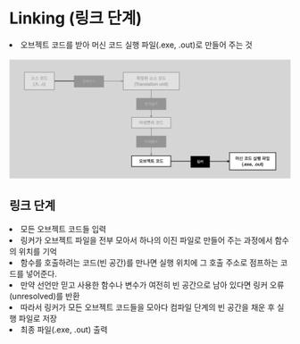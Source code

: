 # Linking (링크 단계)

<li>오브젝트 코드를 받아 머신 코드 실행 파일(.exe, .out)로 만들어 주는 것</li>
<br>
<img src="./img/06.linking.png" width=600px>

## 링크 단계

<li>모든 오브젝트 코드들 입력</li>
<li>링커가 오브젝트 파일을 전부 모아서 하나의 이진 파일로 만들어 주는 과정에서 함수의 위치를 기억</li>
<li>함수를 호출하려는 코드(빈 공간)를 만나면 실행 위치에 그 호출 주소로 점프하는 코드를 넣어준다.</li>
<li>만약 선언만 믿고 사용한 함수나 변수가 여전히 빈 공간으로 남아 있다면 링커 오류(unresolved)를 반환</li>
<li>따라서 링커가 모든 오브젝트 코드들을 모아다 컴파일 단계의 빈 공간을 채운 후 실행 파일로 저장</li>
<li>최종 파일(.exe, .out) 출력</li>
